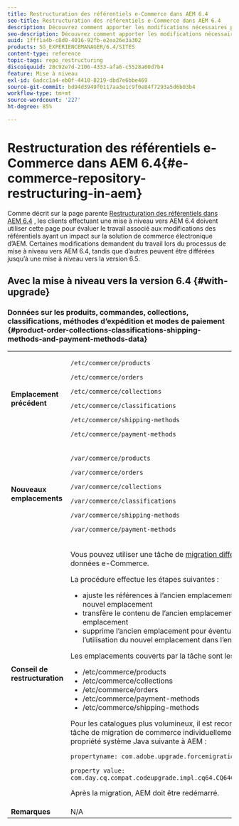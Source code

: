 ```yaml
---
title: Restructuration des référentiels e-Commerce dans AEM 6.4
seo-title: Restructuration des référentiels e-Commerce dans AEM 6.4
description: Découvrez comment apporter les modifications nécessaires pour migrer vers la nouvelle structure de référentiel dans AEM 6.4 pour e-Commerce.
seo-description: Découvrez comment apporter les modifications nécessaires pour migrer vers la nouvelle structure de référentiel dans AEM 6.4 pour e-Commerce.
uuid: 1fff1a4b-c8d0-4016-92fb-e2ea26e3a302
products: SG_EXPERIENCEMANAGER/6.4/SITES
content-type: reference
topic-tags: repo_restructuring
discoiquuid: 28c92e7d-2106-4333-afa6-c5528a00d7b4
feature: Mise à niveau
exl-id: 6adcc1a4-eb0f-4410-8219-dbd7e6bbe469
source-git-commit: bd94d3949f0117aa3e1c9f0e84f7293a5d6b03b4
workflow-type: tm+mt
source-wordcount: '227'
ht-degree: 85%

---
```


# Restructuration des référentiels e-Commerce dans AEM 6.4{#e-commerce-repository-restructuring-in-aem}

Comme décrit sur la page parente [Restructuration des référentiels dans AEM 6.4](/help/sites-deploying/repository-restructuring.md) , les clients effectuant une mise à niveau vers AEM 6.4 doivent utiliser cette page pour évaluer le travail associé aux modifications des référentiels ayant un impact sur la solution de commerce électronique d’AEM. Certaines modifications demandent du travail lors du processus de mise à niveau vers AEM 6.4, tandis que d’autres peuvent être différées jusqu’à une mise à niveau vers la version 6.5.

## Avec la mise à niveau vers la version 6.4 {#with-upgrade}

### Données sur les produits, commandes, collections, classifications, méthodes d’expédition et modes de paiement {#product-order-collections-classifications-shipping-methods-and-payment-methods-data}

<table> 
 <tbody>
  <tr>
   <td><strong>Emplacement précédent</strong></td> 
   <td><p><code>/etc/commerce/products</code></p> <p><code>/etc/commerce/orders</code></p> <p><code>/etc/commerce/collections</code></p> <p><code>/etc/commerce/classifications</code></p> <p><code>/etc/commerce/shipping-methods</code></p> <p><code>/etc/commerce/payment-methods</code></p> </td> 
  </tr>
  <tr>
   <td><strong>Nouveaux emplacements</strong></td> 
   <td><p><code>/var/commerce/products</code></p> <p><code>/var/commerce/orders</code></p> <p><code>/var/commerce/collections</code></p> <p><code>/var/commerce/classifications</code></p> <p><code>/var/commerce/shipping-methods</code></p> <p><code>/var/commerce/payment-methods</code></p> </td> 
  </tr>
  <tr>
   <td><strong>Conseil de restructuration</strong></td> 
   <td><p>Vous pouvez utiliser une tâche de <a href="/help/sites-deploying/lazy-content-migration.md" target="_blank">migration différée</a> pour migrer les données e-Commerce.</p> <p>La procédure effectue les étapes suivantes :</p> 
    <ul> 
     <li>ajuste les références à l’ancien emplacement pour pointer vers le nouvel emplacement</li> 
     <li>transfère le contenu de l’ancien emplacement vers le nouvel emplacement</li> 
     <li>supprime l’ancien emplacement pour éventuellement activer l’utilisation du nouvel emplacement dans l’ensemble du système</li> 
    </ul> <p>Les emplacements couverts par la tâche sont les suivants :</p> 
    <ul> 
     <li>/etc/commerce/products</li> 
     <li>/etc/commerce/collections<br /> </li> 
     <li>/etc/commerce/orders<br /> </li> 
     <li>/etc/commerce/payment-methods<br /> </li> 
     <li>/etc/commerce/shipping-methods<br /> </li> 
    </ul> <p>Pour les catalogues plus volumineux, il est recommandé d’exécuter la tâche de migration de commerce individuellement en transmettant la propriété système Java suivante à AEM :</p> <p><code>propertyname: com.adobe.upgrade.forcemigration</code></p> <p><code>property value: com.day.cq.compat.codeupgrade.impl.cq64.CQ64CommerceMigrationTask</code></p> <p>Après la migration, AEM doit être redémarré.</p> </td> 
  </tr>
  <tr>
   <td><strong>Remarques</strong></td> 
   <td>N/A<br /> </td> 
  </tr>
 </tbody>
</table>
